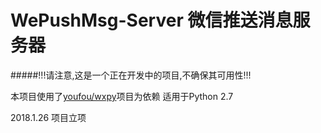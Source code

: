 # WePushMsg-Server 微信推送消息服务器
#####!!!请注意,这是一个正在开发中的项目,不确保其可用性!!!

本项目使用了[youfou/wxpy](https://github.com/youfou/wxpy)项目为依赖
适用于Python 2.7

2018.1.26 项目立项